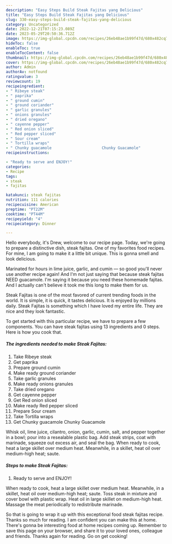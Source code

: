 ```yaml
---
description: "Easy Steps Build Steak Fajitas yang Delicious"
title: "Easy Steps Build Steak Fajitas yang Delicious"
slug: 330-easy-steps-build-steak-fajitas-yang-delicious
category: Uncategorized
date: 2022-12-21T07:15:23.089Z
date: 2023-05-29T20:50:36.712Z
image: https://img-global.cpcdn.com/recipes/26eb48ae1b99f47d/680x482cq70/steak-fajitas-recipe-main-photo.jpg
hideToc: false
enableToc: true
enableTocContent: false
thumbnail: https://img-global.cpcdn.com/recipes/26eb48ae1b99f47d/680x482cq70/steak-fajitas-recipe-main-photo.jpg
cover: https://img-global.cpcdn.com/recipes/26eb48ae1b99f47d/680x482cq70/steak-fajitas-recipe-main-photo.jpg
author: Admin
authorAv: notfound
ratingvalue: 3
reviewcount: 19
recipeingredient:
- " Ribeye steak"
- " paprika"
- " ground cumin"
- " ground coriander"
- " garlic granules"
- " onions granules"
- " dried oregano"
- " cayenne pepper"
- " Red onion sliced"
- " Red pepper sliced"
- " Sour cream"
- " Tortilla wraps"
- " Chunky guacamole                      Chunky Guacamole"
recipeinstructions:

- "Ready to serve and ENJOY!"
categories:
- Recipe
tags:
- steak
- fajitas

katakunci: steak fajitas 
nutrition: 111 calories
recipecuisine: American
preptime: "PT22M"
cooktime: "PT44M"
recipeyield: "4"
recipecategory: Dinner

---
```



Hello everybody, it's Drew, welcome to our recipe page. Today, we're going to prepare a distinctive dish, steak fajitas. One of my favorites food recipes. For mine, I am going to make it a little bit unique. This is gonna smell and look delicious.

Marinated for hours in lime juice, garlic, and cumin — so good you&#39;ll never use another recipe again! And I&#39;m not just saying that because steak fajitas NEED guacamole. I&#39;m saying it because you need these homemade fajitas. And I actually can&#39;t believe it took me this long to make them for us.

Steak Fajitas is one of the most favored of current trending foods in the world. It is simple, it is quick, it tastes delicious. It is enjoyed by millions daily. Steak Fajitas is something which I have loved my entire life. They are nice and they look fantastic.


To get started with this particular recipe, we have to prepare a few components. You can have steak fajitas using 13 ingredients and 0 steps. Here is how you cook that.

<!--inarticleads1-->

##### The ingredients needed to make Steak Fajitas:

1. Take  Ribeye steak
1. Get  paprika
1. Prepare  ground cumin
1. Make ready  ground coriander
1. Take  garlic granules
1. Make ready  onions granules
1. Take  dried oregano
1. Get  cayenne pepper
1. Get  Red onion sliced
1. Make ready  Red pepper sliced
1. Prepare  Sour cream
1. Take  Tortilla wraps
1. Get  Chunky guacamole                      Chunky Guacamole


Whisk oil, lime juice, cilantro, onion, garlic, cumin, salt, and pepper together in a bowl; pour into a resealable plastic bag. Add steak strips, coat with marinade, squeeze out excess air, and seal the bag. When ready to cook, heat a large skillet over medium heat. Meanwhile, in a skillet, heat oil over medium-high heat; saute. 

<!--inarticleads2-->

##### Steps to make Steak Fajitas:


1. Ready to serve and ENJOY!

When ready to cook, heat a large skillet over medium heat. Meanwhile, in a skillet, heat oil over medium-high heat; saute. Toss steak in mixture and cover bowl with plastic wrap. Heat oil in large skillet on medium-high heat. Massage the meat periodically to redistribute marinade. 

So that is going to wrap it up with this exceptional food steak fajitas recipe. Thanks so much for reading. I am confident you can make this at home. There's gonna be interesting food at home recipes coming up. Remember to save this page on your browser, and share it to your loved ones, colleague and friends. Thanks again for reading. Go on get cooking!

